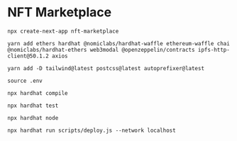 # NFT Marketplace

`npx create-next-app nft-marketplace`

`yarn add ethers hardhat @nomiclabs/hardhat-waffle ethereum-waffle chai @nomiclabs/hardhat-ethers web3modal @openzeppelin/contracts ipfs-http-client@50.1.2 axios`

`yarn add -D tailwind@latest postcss@latest autoprefixer@latest`

`source .env`

`npx hardhat compile`

`npx hardhat test`

`npx hardhat node`

`npx hardhat run scripts/deploy.js --network localhost`
